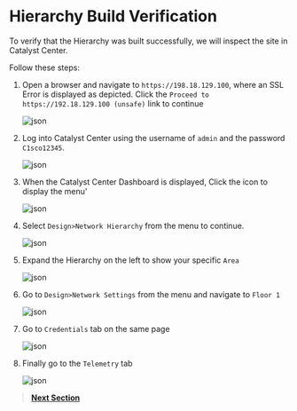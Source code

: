 # Hierarchy Build Verification

To verify that the Hierarchy was built successfully, we will inspect the site in Catalyst Center.

Follow these steps:

1. Open a browser and navigate to `https://198.18.129.100`, where an SSL Error is displayed as depicted. Click the `Proceed to https://192.18.129.100 (unsafe)` link to continue

   ![json](./images/DNAC-SSLERROR.png?raw=true "Import JSON")

2. Log into Catalyst Center using the username of `admin` and the password `C1sco12345`.

   ![json](./images/DNAC-Login.png?raw=true "Import JSON")

3. When the Catalyst Center Dashboard is displayed, Click the  icon to display the menu'

   ![json](./images/DNAC-Menu.png?raw=true "Import JSON")

4. Select `Design>Network Hierarchy` from the menu to continue.

   ![json](./images/DNAC-Menu-Hierarchy.png?raw=true "Import JSON")

5. Expand the Hierarchy on the left to show your specific `Area`

   ![json](./images/dnac_cicd_hierarchy.png?raw=true "Import JSON")

6. Go to `Design>Network Settings` from the menu and navigate to `Floor 1`

   ![json](./images/dnac_cicd_settings.png?raw=true "Import JSON")

7. Go to `Credentials` tab on the same page

   ![json](./images/dnac_cicd_creds.png?raw=true "Import JSON")

8. Finally go to the `Telemetry` tab 

   ![json](./images/dnac_cicd_telemetry.png?raw=true "Import JSON")

> [**Next Section**](./07-summary.md)
